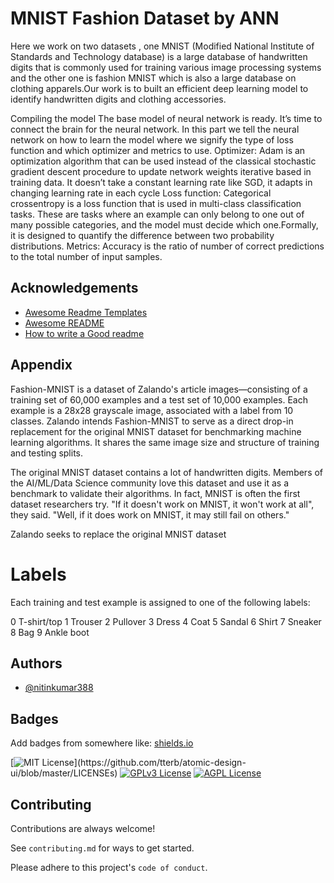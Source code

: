 
# MNIST Fashion Dataset by ANN

Here we work on two datasets , one MNIST (Modified National Institute of Standards and Technology database) is a large database of handwritten digits that is commonly used for training various image processing systems and the other one is fashion MNIST which is also a large database on clothing apparels.Our work is to built an efficient deep learning model to identify handwritten digits and clothing accessories.


Compiling the model
The base model of neural network is ready. It’s time to connect the brain for the neural network. In this part we tell the neural network on how to learn the model where we signify the type of loss function and which optimizer and metrics to use.
Optimizer: Adam is an optimization algorithm that can be used instead of the classical stochastic gradient descent procedure to update network weights iterative based in training data. It doesn’t take a constant learning rate like SGD, it adapts in changing learning rate in each cycle
Loss function: Categorical crossentropy is a loss function that is used in multi-class classification tasks. These are tasks where an example can only belong to one out of many possible categories, and the model must decide which one.Formally, it is designed to quantify the difference between two probability distributions.
Metrics: Accuracy is the ratio of number of correct predictions to the total number of input samples.


## Acknowledgements

 - [Awesome Readme Templates](https://awesomeopensource.com/project/elangosundar/awesome-README-templates)
 - [Awesome README](https://github.com/matiassingers/awesome-readme)
 - [How to write a Good readme](https://bulldogjob.com/news/449-how-to-write-a-good-readme-for-your-github-project)

  
## Appendix

Fashion-MNIST is a dataset of Zalando's article images—consisting of a training set of 60,000 examples and a test set of 10,000 examples. Each example is a 28x28 grayscale image, associated with a label from 10 classes. Zalando intends Fashion-MNIST to serve as a direct drop-in replacement for the original MNIST dataset for benchmarking machine learning algorithms. It shares the same image size and structure of training and testing splits.

The original MNIST dataset contains a lot of handwritten digits. Members of the AI/ML/Data Science community love this dataset and use it as a benchmark to validate their algorithms. In fact, MNIST is often the first dataset researchers try. "If it doesn't work on MNIST, it won't work at all", they said. "Well, if it does work on MNIST, it may still fail on others."

Zalando seeks to replace the original MNIST dataset



# Labels

Each training and test example is assigned to one of the following labels:

0 T-shirt/top
1 Trouser
2 Pullover
3 Dress
4 Coat
5 Sandal
6 Shirt
7 Sneaker
8 Bag
9 Ankle boot


  
## Authors

- [@nitinkumar388](https://github.com/nitinkumar388)

  
## Badges

Add badges from somewhere like: [shields.io](https://shields.io/)

[![MIT License](https://img.shields.io/apm/l/atomic-design-ui.svg?)](https://github.com/tterb/atomic-design-ui/blob/master/LICENSEs)
[![GPLv3 License](https://img.shields.io/badge/License-GPL%20v3-yellow.svg)](https://opensource.org/licenses/)
[![AGPL License](https://img.shields.io/badge/license-AGPL-blue.svg)](http://www.gnu.org/licenses/agpl-3.0)

  
## Contributing

Contributions are always welcome!

See `contributing.md` for ways to get started.

Please adhere to this project's `code of conduct`.

  
